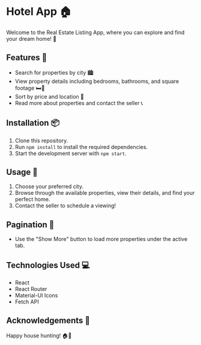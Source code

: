 # Hotel App 🏠

Welcome to the Real Estate Listing App, where you can explore and find your dream home! 🌟

## Features 🏡

- Search for properties by city 🏙️
- View property details including bedrooms, bathrooms, and square footage 🛏️🛁
- Sort by price and location 🧐
- Read more about properties and contact the seller 📞

## Installation 📦

1. Clone this repository.
2. Run `npm install` to install the required dependencies.
3. Start the development server with `npm start`.

## Usage 🏡

1. Choose your preferred city.
2. Browse through the available properties, view their details, and find your perfect home.
3. Contact the seller to schedule a viewing!

## Pagination 📖

- Use the "Show More" button to load more properties under the active tab.

## Technologies Used 💻

- React
- React Router
- Material-UI Icons
- Fetch API

## Acknowledgements 🙌

Happy house hunting! 🏠🔑
